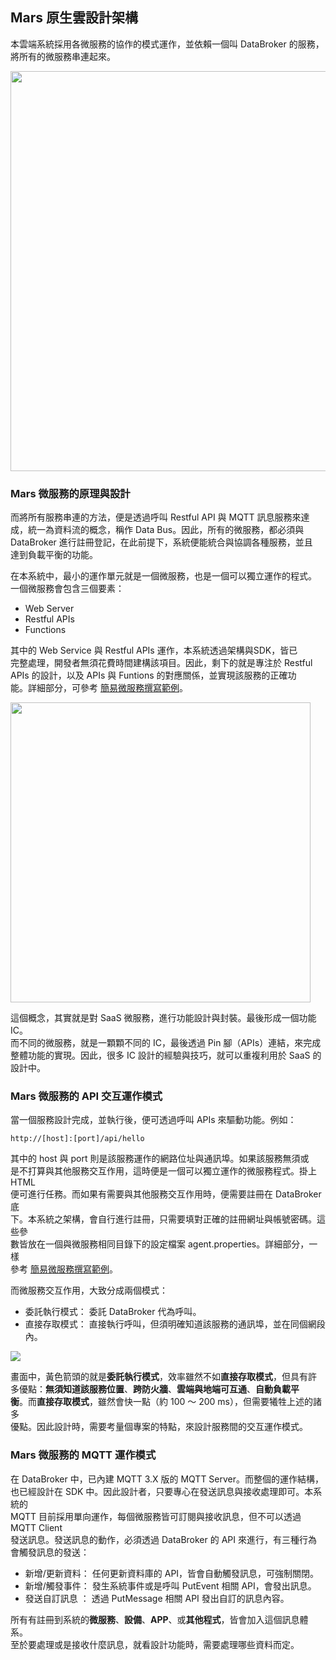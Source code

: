 ## Mars 原生雲設計架構

本雲端系統採用各微服務的協作的模式運作，並依賴一個叫 DataBroker 的服務，  
將所有的微服務串連起來。
  
<img src="https://test.mars-cloud.com/images/1713405966074.jpg" width="640"></img>

### Mars 微服務的原理與設計
  
而將所有服務串連的方法，便是透過呼叫 Restful API 與 MQTT 訊息服務來達  
成，統一為資料流的概念，稱作 Data Bus。因此，所有的微服務，都必須與  
DataBroker 進行註冊登記，在此前提下，系統便能統合與協調各種服務，並且  
達到負載平衡的功能。  

在本系統中，最小的運作單元就是一個微服務，也是一個可以獨立運作的程式。  
一個微服務會包含三個要素：

- Web Server
- Restful APIs
- Functions

其中的 Web Service 與 Restful APIs 運作，本系統透過架構與SDK，皆已  
完整處理，開發者無須花費時間建構該項目。因此，剩下的就是專注於 Restful  
APIs 的設計，以及 APIs 與 Funtions 的對應關係，並實現該服務的正確功  
能。詳細部分，可參考 [簡易微服務撰寫範例](/Services/SimpleService)。  

<img src="https://test.mars-cloud.com/images/1713409008905.jpg" width="480"></img>
    
這個概念，其實就是對 SaaS 微服務，進行功能設計與封裝。最後形成一個功能IC。  
而不同的微服務，就是一顆顆不同的 IC，最後透過 Pin 腳（APIs）連結，來完成  
整體功能的實現。因此，很多 IC 設計的經驗與技巧，就可以重複利用於 SaaS 的  
設計中。  

### Mars 微服務的 API 交互運作模式

當一個服務設計完成，並執行後，便可透過呼叫 APIs 來驅動功能。例如：  
  
```
http://[host]:[port]/api/hello
```

其中的 host 與 port 則是該服務運作的網路位址與通訊埠。如果該服務無須或  
是不打算與其他服務交互作用，這時便是一個可以獨立運作的微服務程式。掛上 HTML  
便可進行任務。而如果有需要與其他服務交互作用時，便需要註冊在 DataBroker 底  
下。本系統之架構，會自行進行註冊，只需要填對正確的註冊網址與帳號密碼。這些參  
數皆放在一個與微服務相同目錄下的設定檔案 agent.properties。詳細部分，一樣  
參考 [簡易微服務撰寫範例](/Services/SimpleService)。   

而微服務交互作用，大致分成兩個模式：  
  
- 委託執行模式： 委託 DataBroker 代為呼叫。
- 直接存取模式： 直接執行呼叫，但須明確知道該服務的通訊埠，並在同個網段內。

<img src="https://test.mars-cloud.com/images/1713411327233.jpg"></img>

畫面中，黃色箭頭的就是**委託執行模式**，效率雖然不如**直接存取模式**，但具有許  
多優點：**無須知道該服務位置**、**跨防火牆**、**雲端與地端可互通**、**自動負載平  
衡**。而**直接存取模式**，雖然會快一點（約 100 ～ 200 ms），但需要犧牲上述的諸多  
優點。因此設計時，需要考量個專案的特點，來設計服務間的交互運作模式。  

### Mars 微服務的 MQTT 運作模式

在 DataBroker 中，已內建 MQTT 3.X 版的 MQTT Server。而整個的運作結構，  
也已經設計在 SDK 中。因此設計者，只要專心在發送訊息與接收處理即可。本系統的  
MQTT 目前採用單向運作，每個微服務皆可訂閱與接收訊息，但不可以透過 MQTT Client  
發送訊息。發送訊息的動作，必須透過 DataBroker 的 API 來進行，有三種行為  
會觸發訊息的發送：
  
- 新增/更新資料： 任何更新資料庫的 API，皆會自動觸發訊息，可強制關閉。
- 新增/觸發事件： 發生系統事件或是呼叫 PutEvent 相關 API，會發出訊息。
- 發送自訂訊息 ： 透過 PutMessage 相關 API 發出自訂的訊息內容。

所有有註冊到系統的**微服務**、**設備**、**APP**、或**其他程式**，皆會加入這個訊息體系。  
至於要處理或是接收什麼訊息，就看設計功能時，需要處理哪些資料而定。
